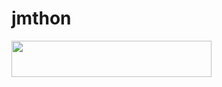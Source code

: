 # jmthon

<p align="left"><a href="https://heroku.com/deploy?template=https://github.com/sosta/mus1"> <img src="https://img.shields.io/badge/Deploy%20To%20Heroku-purple?style=for-the-badge&logo=heroku" width="320" height="58.45"/></a></p>
